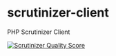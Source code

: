 scrutinizer-client
==================

PHP Scrutinizer Client

[![Scrutinizer Quality Score](https://scrutinizer-ci.com/g/pdenis/scrutinizer-client/badges/quality-score.png?s=1e78f6c9dc72ab19802410e4b9e84024fc051766)](https://scrutinizer-ci.com/g/pdenis/scrutinizer-client/)